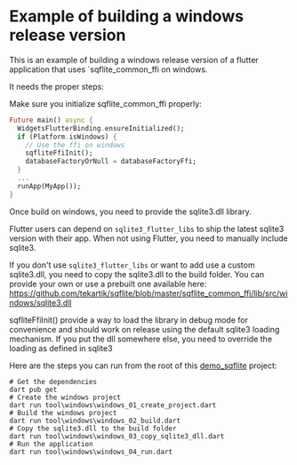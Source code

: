 # Example of building a windows release version

This is an example of building a windows release version of a flutter application that
uses `sqflite_common_ffi on windows.

It needs the proper steps:

Make sure you initialize sqflite_common_ffi properly:

```dart
Future main() async {
  WidgetsFlutterBinding.ensureInitialized();
  if (Platform.isWindows) {
    // Use the ffi on windows
    sqfliteFfiInit();
    databaseFactoryOrNull = databaseFactoryFfi;
  }
  ...
  runApp(MyApp());
}
```

Once build on windows, you need to provide the sqlite3.dll library.

Flutter users can depend on `sqlite3_flutter_libs` to ship the latest sqlite3 version with their app. When not using Flutter, you need to manually include sqlite3.

If you don't use `sqlite3_flutter_libs` or want to add use a custom sqlite3.dll, you need to copy the sqlite3.dll to the build folder. You can provide your own or use a prebuilt one
available here: https://github.com/tekartik/sqflite/blob/master/sqflite_common_ffi/lib/src/windows/sqlite3.dll

sqfliteFfiInit() provide a way to load the library in debug mode for convenience and should work on release using the default
sqlite3 loading mechanism. If you put the dll somewhere else, you need to override the loading as defined in sqlite3

Here are the steps you can run from the root of this [demo_sqflite](https://github.com/alextekartik/flutter_app_example/tree/master/demo_sqflite) project:
```
# Get the dependencies
dart pub get
# Create the windows project
dart run tool\windows\windows_01_create_project.dart
# Build the windows project
dart run tool\windows\windows_02_build.dart
# Copy the sqlite3.dll to the build folder
dart run tool\windows\windows_03_copy_sqlite3_dll.dart
# Run the application
dart run tool\windows\windows_04_run.dart
```
